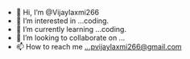 - 👋 Hi, I’m @Vijaylaxmi266
- 👀 I’m interested in ...coding.
- 🌱 I’m currently learning ...coding.
- 💞️ I’m looking to collaborate on ...
- 📫 How to reach me ...pvijaylaxmi266@gmail.com 

<!---
Vijaylaxmi266/Vijaylaxmi266 is a ✨ special ✨ repository because its `README.md` (this file) appears on your GitHub profile.
You can click the Preview link to take a look at your changes.
--->
